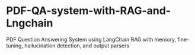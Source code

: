 # PDF-QA-system-with-RAG-and-Lngchain
PDF Question Answering System using LangChain RAG with memory, fine-tuning, hallucination detection, and output parsers
